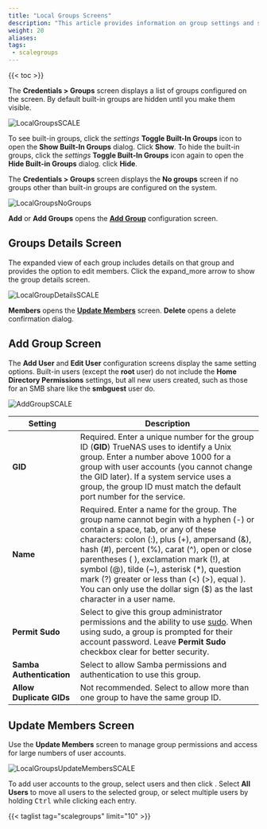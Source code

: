 ```yaml
---
title: "Local Groups Screens"
description: "This article provides information on group settings and screens."
weight: 20
aliases:
tags:
 - scalegroups
---
```


{{< toc >}}

The **Credentials > Groups** screen displays a list of groups configured on the screen. By default built-in groups are hidden until you make them visible. 


![LocalGroupsSCALE](/images/SCALE/22.02/LocalGroupsSCALE.png "Local Groups Built-in Accounts") 

To see built-in groups, click the <i class="material-icons" aria-hidden="true" title="Settings">settings</i> **Toggle Built-In Groups** icon to open the **Show Built-In Groups** dialog. Click **Show**.
To hide the built-in groups, click the <i class="material-icons" aria-hidden="true" title="Settings">settings</i> **Toggle Built-In Groups** icon again to open the **Hide Built-in Groups** dialog. click **Hide**.

The **Credentials > Groups** screen displays the **No groups** screen if no groups other than built-in groups are configured on the system.

![LocalGroupsNoGroups](/images/SCALE/22.02/LocalGroupsNoGroups.png "Local Groups No Groups") 

**Add** or **Add Groups** opens the **[Add Group](#add-group-screen)** configuration screen.

## Groups Details Screen

The expanded view of each group includes details on that group and provides the option to edit members. Click the <span class="material-icons">expand_more</span> arrow to show the group details screen.

![LocalGroupDetailsSCALE](/images/SCALE/22.02/LocalGroupDetailsSCALE.png "Local Group Details") 

**Members** opens the **[Update Members](#update-members-screen)** screen. **Delete** opens a delete confirmation dialog.

## Add Group Screen

The **Add User** and **Edit User** configuration screens display the same setting options. 
Built-in users (except the **root** user) do not include the **Home Directory Permissions** settings, but all new users created, such as those for an SMB share like the **smbguest** user do.

![AddGroupSCALE](/images/SCALE/22.02/AddGroupSCALE.png "Add Group") 

| Setting | Description |
|---------|-------------|
| **GID** | Required. Enter a unique number for the group ID (**GID**) TrueNAS uses to identify a Unix group. Enter a number above 1000 for a group with user accounts (you cannot change the GID later). If a system service uses a group, the group ID must match the default port number for the service. |
| **Name** | Required. Enter a name for the group. The group name cannot begin with a hyphen (-) or contain a space, tab, or any of these characters: colon (:), plus (+), ampersand (&), hash (#), percent (%), carat (^), open or close parentheses ( ), exclamation mark (!), at symbol (@), tilde (~), asterisk (*), question mark (?) greater or less than (<) (>), equal ). You can only use the dollar sign ($) as the last character in a user name. |
| **Permit Sudo** | Select to give this group administrator permissions and the ability to use [sudo](https://www.sudo.ws/). When using sudo, a group is prompted for their account password. Leave **Permit Sudo** checkbox clear for better security. |
| **Samba Authentication** | Select to allow Samba permissions and authentication to use this group. |
| **Allow Duplicate GIDs** | Not recommended. Select to allow more than one group to have the same group ID. |

## Update Members Screen 

Use the **Update Members** screen to manage group permissions and access for large numbers of user accounts. 

![LocalGroupsUpdateMembersSCALE](/images/SCALE/22.02/LocalGroupsUpdateMembersSCALE.png "Update Members Screen") 

To add user accounts to the group, select users and then click <i class="fa fa-arrow-right" aria-hidden="true" title="Right Arrow"></i>.
Select **All Users** to move all users to the selected group, or select multiple users by holding <kbd>Ctrl</kbd> while clicking each entry.

{{< taglist tag="scalegroups" limit="10" >}}